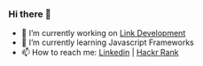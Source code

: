 ### Hi there 👋


- 🔭 I’m currently working on [Link Development](https://www.linkdevelopment.com/en-us/)
- 🌱 I’m currently learning  Javascript Frameworks
- 📫 How to reach me: [Linkedin](https://www.linkedin.com/in/akrambrahim) | [Hackr Rank](https://www.hackerrank.com/akram_boktor)

